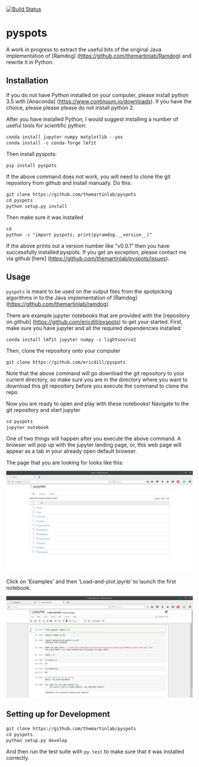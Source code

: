 [![Build Status](https://travis-ci.org/ericdill/pyspots.svg?branch=master)](https://travis-ci.org/ericdill/pyspots)

# pyspots

A work in progress to extract the useful bits of the original Java
implementation of [Ramdog] (https://github.com/themartinlab/Ramdog)
and rewrite it in Python.

## Installation

If you do not have Python installed on your computer, please install python 3.5
with [Anaconda] (https://www.continuum.io/downloads).  If you have the choice,
please please please do not install python 2.

After you have installed Python, I would suggest installing a number of useful
tools for scientific python:

```
conda install jupyter numpy matplotlib --yes
conda install -c conda-forge lmfit
```

Then install pyspots:

```
pip install pyspots
```

If the above command does not work, you will need to clone the git repository
from github and install manually. Do this:

```
git clone https://github.com/themartinlab/pyspots
cd pyspots
python setup.py install
```

Then make sure it was installed
```
cd
python -c "import pyspots; print(pyramdog.__version__)"
```

If the above prints out a version number like "v0.0.1" then you have
successfully installed pyspots.  If you get an exception, please contact me
via github [here] (https://github.com/themartinlab/pyspots/issues).


## Usage

`pyspots` is meant to be used on the output files from the spotpicking
algorithms in to the Java implementation of [Ramdog]
(https://github.com/themartinlab/ramdog).

There are example jupyter notebooks that are provided with the [repository
on github] (https://github.com/ericdill/pyspots) to get your started.  First,
make sure you have jupyter and all the required dependencies installed:

```
conda install lmfit jupyter numpy -c lightsource2
```

Then, clone the repository onto your computer

```
git clone https://github.com/ericdill/pyspots
```

Note that the above command will go download the git repository to your
current directory, so make sure you are in the directory where you want to
download this git repository before you execute the command to clone the repo.

Now you are ready to open and play with these notebooks!  Navigate to the git
repository and start jupyter

```
cd pyspots
jupyter notebook
```

One of two things will happen after you execute the above command.  A browser
will pop up with the jupyter landing page, or, this web page will appear as
a tab in your already open default browser.

The page that you are looking for looks like this:

![Jupyter home](doc/jupyter-home.png)

Click on 'Examples' and then 'Load-and-plot.ipynb' to launch the first
notebook.

![Load-and-plot](doc/Load-and-plot.png)

## Setting up for Development

```
git clone https://github.com/themartinlab/pyspots
cd pyspots
python setup.py develop
```

And then run the test suite with `py.test` to make sure that it was
installed correctly.
